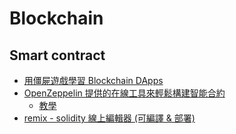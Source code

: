 # Blockchain


## Smart contract

- [用僵屍遊戲學習 Blockchain DApps](https://cryptozombies.io/)
- [OpenZeppelin 提供的在線工具來輕鬆構建智能合約](https://wizard.openzeppelin.com/)
  - [教學](https://www.frank.hk/blog/2mins-erc20-token/)
- [remix - solidity 線上編輯器 (可編譯 & 部署)](https://remix.ethereum.org/)
